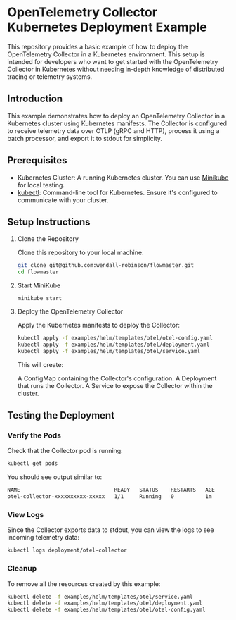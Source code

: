 # OpenTelemetry Collector Kubernetes Deployment Example

This repository provides a basic example of how to deploy the OpenTelemetry Collector in a Kubernetes environment. This setup is intended for developers who want to get started with the OpenTelemetry Collector in Kubernetes without needing in-depth knowledge of distributed tracing or telemetry systems.

## Introduction

This example demonstrates how to deploy an OpenTelemetry Collector in a Kubernetes cluster using Kubernetes manifests. The Collector is configured to receive telemetry data over OTLP (gRPC and HTTP), process it using a batch processor, and export it to stdout for simplicity.

## Prerequisites
* Kubernetes Cluster: A running Kubernetes cluster. You can use [Minikube](https://minikube.sigs.k8s.io/docs/) for local testing.
* [kubectl](https://kubernetes.io/docs/reference/kubectl/): Command-line tool for Kubernetes. Ensure it's configured to communicate with your cluster.

## Setup Instructions
1. Clone the Repository

    Clone this repository to your local machine:
    ```bash
    git clone git@github.com:wendall-robinson/flowmaster.git
    cd flowmaster
    ```

2. Start MiniKube
    ```
    minikube start
    ```

3. Deploy the OpenTelemetry Collector

    Apply the Kubernetes manifests to deploy the Collector:
    ```bash
    kubectl apply -f examples/helm/templates/otel/otel-config.yaml
    kubectl apply -f examples/helm/templates/otel/deployment.yaml
    kubectl apply -f examples/helm/templates/otel/service.yaml
    ```
    This will create:

    A ConfigMap containing the Collector's configuration.
    A Deployment that runs the Collector.
    A Service to expose the Collector within the cluster.

## Testing the Deployment
### Verify the Pods

Check that the Collector pod is running:
```bash
kubectl get pods
```

You should see output similar to:
```bash
NAME                              READY   STATUS    RESTARTS   AGE
otel-collector-xxxxxxxxxx-xxxxx   1/1     Running   0          1m
```

### View Logs

Since the Collector exports data to stdout, you can view the logs to see incoming telemetry data:
```bash
kubectl logs deployment/otel-collector
```

### Cleanup

To remove all the resources created by this example:
```bash
kubectl delete -f examples/helm/templates/otel/service.yaml
kubectl delete -f examples/helm/templates/otel/deployment.yaml
kubectl delete -f examples/helm/templates/otel/otel-config.yaml
```
